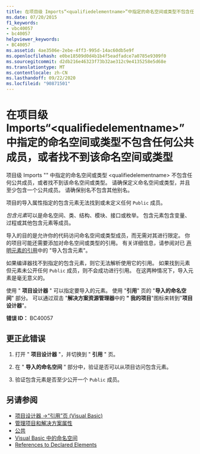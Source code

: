 ```yaml
---
title: 在项目级 Imports“<qualifiedelementname>”中指定的命名空间或类型不包含任何公共成员，或者找不到该命名空间或类型
ms.date: 07/20/2015
f1_keywords:
- vbc40057
- bc40057
helpviewer_keywords:
- BC40057
ms.assetid: 4ae3506e-2ebe-4ff3-995d-14ac60db5e9f
ms.openlocfilehash: e0be18509d0d4b1b4f5eadfadce7a0785e9309f0
ms.sourcegitcommit: d2db216e46323f73b32ae312c9e4135258e5d68e
ms.translationtype: MT
ms.contentlocale: zh-CN
ms.lasthandoff: 09/22/2020
ms.locfileid: "90871501"
---
```

# <a name="namespace-or-type-specified-in-the-project-level-imports-qualifiedelementname-doesnt-contain-any-public-member-or-cannot-be-found"></a>在项目级 Imports“\<qualifiedelementname>”中指定的命名空间或类型不包含任何公共成员，或者找不到该命名空间或类型

项目级 Imports "" 中指定的命名空间或类型 \<qualifiedelementname> 不包含任何公共成员，或者找不到该命名空间或类型。 请确保定义命名空间或类型，并且至少包含一个公共成员。 请确保别名不包含其他别名。  
  
 项目的导入属性指定的包含元素无法找到或未定义任何 `Public` 成员。  
  
 *包含元素*可以是命名空间、类、结构、模块、接口或枚举。 包含元素包含变量、过程或其他包含元素等成员。  
  
 导入的目的是允许你的代码访问命名空间或类型成员，而无需对其进行限定。 你的项目可能还需要添加对命名空间或类型的引用。 有关详细信息，请参阅对已 [声明元素的引用](../../programming-guide/language-features/declared-elements/references-to-declared-elements.md)中的 "导入包含元素"。  
  
 如果编译器找不到指定的包含元素，则它无法解析使用它的引用。 如果找到元素但元素未公开任何 `Public` 成员，则不会成功进行引用。 在这两种情况下，导入元素是毫无意义的。  
  
 使用 " **项目设计器** " 可以指定要导入的元素。 使用 "**引用**" 页的 "**导入的命名空间**" 部分。 可以通过双击 "**解决方案资源管理器**中的 **" 我的项目**"图标来转到"**项目设计器**"。  
  
 **错误 ID：** BC40057  
  
## <a name="to-correct-this-error"></a>更正此错误  
  
1. 打开 " **项目设计器** "，并切换到 " **引用** " 页。  
  
2. 在 " **导入的命名空间** " 部分中，验证是否可以从项目访问包含元素。  
  
3. 验证包含元素是否至少公开一个 `Public` 成员。  
  
## <a name="see-also"></a>另请参阅

- [项目设计器 -&gt;“引用”页 (Visual Basic)](/visualstudio/ide/reference/references-page-project-designer-visual-basic)
- [管理项目和解决方案属性](/visualstudio/ide/managing-project-and-solution-properties)
- [公共](../modifiers/public.md)
- [Visual Basic 中的命名空间](../../programming-guide/program-structure/namespaces.md)
- [References to Declared Elements](../../programming-guide/language-features/declared-elements/references-to-declared-elements.md)
